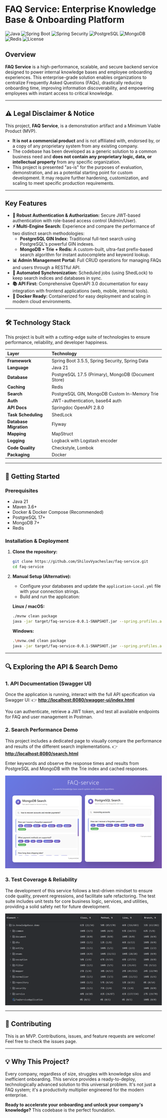 # FAQ Service: Enterprise Knowledge Base & Onboarding Platform

![Java](https://img.shields.io/badge/Java-21-blue.svg)
![Spring Boot](https://img.shields.io/badge/Spring%20Boot-3.5.5-brightgreen.svg)
![Spring Security](https://img.shields.io/badge/Spring%20Security-3.3.5-red)
![PostgreSQL](https://img.shields.io/badge/PostgreSQL-17.5-informational.svg)
![MongoDB](https://img.shields.io/badge/MongoDB-7.0-green.svg)
![Redis](https://img.shields.io/badge/Redis-Cache-orange.svg)
![License](https://img.shields.io/badge/License-MIT-yellow.svg)

## Overview

**FAQ Service** is a high-performance, scalable, and secure backend service designed to power internal knowledge bases and employee onboarding experiences. This enterprise-grade solution enables organizations to centralize Frequently Asked Questions (FAQs), drastically reducing onboarding time, improving information discoverability, and empowering employees with instant access to critical knowledge.

---

## ⚠️ Legal Disclaimer & Notice

This project, **FAQ Service**, is a demonstration artifact and a Minimum Viable Product (MVP).

*   **It is not a commercial product** and is not affiliated with, endorsed by, or a copy of any proprietary system from any existing company.
*   The codebase has been developed as a generic solution to a common business need and **does not contain any proprietary logic, data, or intellectual property** from any specific organization.
*   This project is presented "as-is" for the purposes of evaluation, demonstration, and as a potential starting point for custom development. It may require further hardening, customization, and scaling to meet specific production requirements.

---

## Key Features

*   **🔐 Robust Authentication & Authorization:** Secure JWT-based authentication with role-based access control (Admin/User).
*   **⚡ Multi-Engine Search:** Experience and compare the performance of two distinct search methodologies:
    *   **PostgreSQL GIN Index:** Traditional full-text search using PostgreSQL's powerful GIN indexes.
    *   **MongoDB + Trie + Redis:** A custom-built, ultra-fast prefix-based search algorithm for instant autocomplete and keyword lookup.
*   **📊 Admin Management Portal:** Full CRUD operations for managing FAQs and users through a RESTful API.
*   **🔄 Automated Synchronization:** Scheduled jobs (using ShedLock) to keep search indices and databases in sync.
*   **📚 API First:** Comprehensive OpenAPI 3.0 documentation for easy integration with frontend applications (web, mobile, internal tools).
*   **🐳 Docker Ready:** Containerized for easy deployment and scaling in modern cloud environments.

---

## 🛠 Technology Stack

This project is built with a cutting-edge suite of technologies to ensure performance, reliability, and developer happiness.

| Layer | Technology                                          |
| :--- |:----------------------------------------------------|
| **Framework** | Spring Boot 3.5.5, Spring Security, Spring Data     |
| **Language** | Java 21                                             |
| **Database** | PostgreSQL 17.5 (Primary), MongoDB (Document Store) |
| **Caching** | Redis                                               |
| **Search** | PostgreSQL GIN, MongoDB Custom In-Memory Trie       |
| **Auth** | JWT-authentication, base64 auth                     |
| **API Docs** | Springdoc OpenAPI 2.8.0                             |
| **Task Scheduling** | ShedLock                                            |
| **Database Migration** | Flyway                                              |
| **Mapping** | MapStruct                                           |
| **Logging** | Logback with Logstash encoder                       |
| **Code Quality** | Checkstyle, Lombok                                  |
| **Packaging** | Docker                                              |

---

## 🚦 Getting Started

### Prerequisites

*   Java 21
*   Maven 3.6+
*   Docker & Docker Compose (Recommended)
*   PostgreSQL 17+
*   MongoDB 7+
*   Redis

### Installation & Deployment

1.  **Clone the repository:**
    ```bash
    git clone https://github.com/ShilovVyacheslav/faq-service.git
    cd faq-service
    ```

2. **Manual Setup (Alternative):**
    *   Configure your databases and update the `application-Local.yml` file with your connection strings.
    *   Build and run the application:
   
    **Linux / macOS:**
    ```bash
    ./mvnw clean package
    java -jar target/faq-service-0.0.1-SNAPSHOT.jar --spring.profiles.active=Local
    ```
   **Windows:**
    ```bash
    .\mvnw.cmd clean package
    java -jar target/faq-service-0.0.1-SNAPSHOT.jar --spring.profiles.active=Local
    ```

---

## 🔍 Exploring the API & Search Demo

### 1. API Documentation (Swagger UI)
Once the application is running, interact with the full API specification via Swagger UI:
👉 **[http://localhost:8080/swagger-ui/index.html](http://localhost:8080/swagger-ui/index.html)**

You can authenticate, retrieve a JWT token, and test all available endpoints for FAQ and user management in Postman.

### 2. Search Performance Demo
This project includes a dedicated page to visually compare the performance and results of the different search implementations.
👉 **[http://localhost:8080/search.html](http://localhost:8080/search.html)**

Enter keywords and observe the response times and results from PostgreSQL and MongoDB with the Trie index and cached responses.

<img src="src/main/resources/static/images/search.png">

### 3. Test Coverage & Reliability
The development of this service follows a test-driven mindset to ensure code quality, prevent regressions, and facilitate safe refactoring. The test suite includes unit tests for core business logic, services, and utilities, providing a solid safety net for future development.

<img src="src/main/resources/static/images/tests.png">

---

## 🤝 Contributing

This is an MVP. Contributions, issues, and feature requests are welcome! Feel free to check the issues page.

---

## 💡 Why This Project?

Every company, regardless of size, struggles with knowledge silos and inefficient onboarding. This service provides a ready-to-deploy, technologically advanced solution to this universal problem. It's not just a FAQ system; it's a productivity multiplier engineered for the modern enterprise.

**Ready to accelerate your onboarding and unlock your company's knowledge?** This codebase is the perfect foundation.